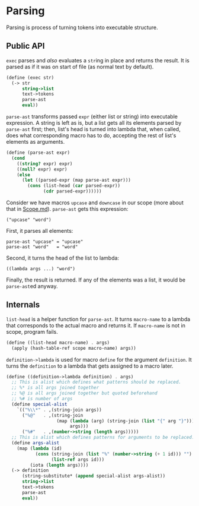 # Parsing

Parsing is process of turning tokens into executable structure.

## Public API

`exec` parses and *also* evaluates a `str`ing in place and returns the result. It is parsed as if it was on start of file (as normal text by default).

```scheme
(define (exec str)
  (-> str
      string->list
      text->tokens
      parse-ast
      eval))
```

`parse-ast` transforms passed `expr` (either list or string) into executable expression. A string is left as is, but a list gets all its elements parsed by `parse-ast` first; then, list's head is turned into lambda that, when called, does what corresponding macro has to do, accepting the rest of list's elements as arguments.

```scheme
(define (parse-ast expr)
  (cond
    ((string? expr) expr)
    ((null? expr) expr)
    (else
      (let ((parsed-expr (map parse-ast expr)))
        (cons (list-head (car parsed-expr))
              (cdr parsed-expr))))))
```

Consider we have macros `upcase` and `downcase` in our scope (more about that in [Scope.md](Scope.md)). `parse-ast` gets this expression:

    ("upcase" "word")

First, it parses all elements:

    parse-ast "upcase" = "upcase"
    parse-ast "word"   = "word"

Second, it turns the head of the list to lambda:

    ((lambda args ...) "word")

Finally, the result is returned. If any of the elements was a list, it would be `parse-ast`ed anyway.

## Internals

`list-head` is a helper function for `parse-ast`. It turns `macro-name` to a lambda that corresponds to the actual macro and returns it. If `macro-name` is not in scope, program fails.

```scheme
(define ((list-head macro-name) . args)
  (apply (hash-table-ref scope macro-name) args))
```

`definition->lambda` is used for macro `define` for the argument `definition`. It turns the `definition` to a lambda that gets assigned to a macro later.

```scheme
(define ((definition->lambda definition) . args)
  ;; This is alist which defines what patterns should be replaced.
  ;; %* is all args joined together
  ;; %@ is all args joined together but quoted beforehand
  ;; %# is number of args
  (define special-alist
    `(("%\\*" . ,(string-join args))
      ("%@"   . ,(string-join
                   (map (lambda (arg) (string-join (list "{" arg "}")))
                        args)))
      ("%#"   . ,(number->string (length args)))))
  ;; This is alist which defines patterns for arguments to be replaced.
  (define args-alist
    (map (lambda (id)
           (cons (string-join (list "%" (number->string (+ 1 id))) "")
                 (list-ref args id)))
         (iota (length args))))
  (-> definition
      (string-substitute* (append special-alist args-alist))
      string->list
      text->tokens
      parse-ast
      eval))
```


